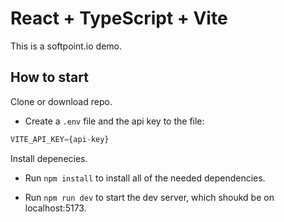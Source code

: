 # React + TypeScript + Vite

This is a softpoint.io demo.

## How to start

Clone or download repo.

- Create a `.env` file and the api key to the file:

```js
VITE_API_KEY={api-key}
```

Install depenecies.

- Run `npm install` to install all of the needed dependencies.

- Run `npm run dev` to start the dev server, which shoukd be on localhost:5173.
